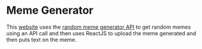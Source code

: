 # Meme Generator
This [website](https://memegeneratorjnd.herokuapp.com/) uses the [random meme generator API](https://api.imgflip.com/get_memes") to get random memes using an API call and then uses ReactJS to upload the meme generated and then puts text on the meme.
